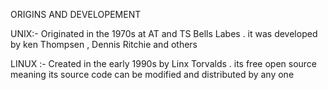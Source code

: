 ORIGINS AND DEVELOPEMENT 

 UNIX:-
  Originated in the 1970s  at AT and TS  Bells Labes . it was developed by ken Thompsen , Dennis  Ritchie   and others

LINUX :-
Created  in the early 1990s   by Linx Torvalds . its  free open source   meaning  its source code can be  modified  and distributed  by any one 
	  